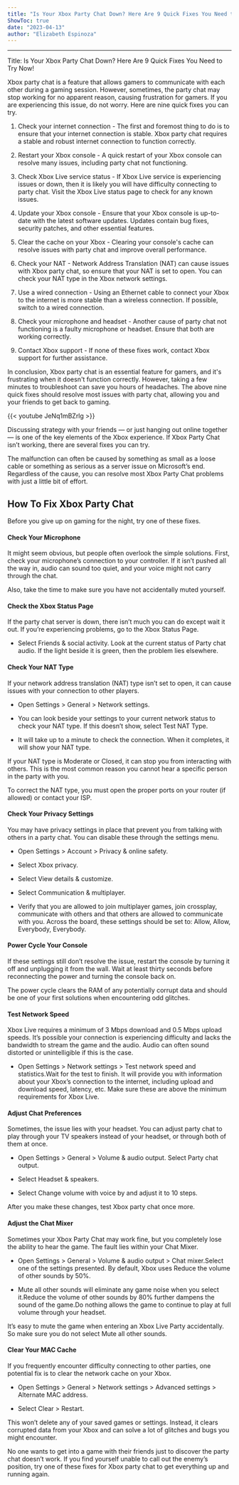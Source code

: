 ```yaml
---
title: "Is Your Xbox Party Chat Down? Here Are 9 Quick Fixes You Need to Try Now!"
ShowToc: true 
date: "2023-04-13"
author: "Elizabeth Espinoza"
---
```

*****
Title: Is Your Xbox Party Chat Down? Here Are 9 Quick Fixes You Need to Try Now!

Xbox party chat is a feature that allows gamers to communicate with each other during a gaming session. However, sometimes, the party chat may stop working for no apparent reason, causing frustration for gamers. If you are experiencing this issue, do not worry. Here are nine quick fixes you can try.

1. Check your internet connection - The first and foremost thing to do is to ensure that your internet connection is stable. Xbox party chat requires a stable and robust internet connection to function correctly.

2. Restart your Xbox console - A quick restart of your Xbox console can resolve many issues, including party chat not functioning.

3. Check Xbox Live service status - If Xbox Live service is experiencing issues or down, then it is likely you will have difficulty connecting to party chat. Visit the Xbox Live status page to check for any known issues.

4. Update your Xbox console - Ensure that your Xbox console is up-to-date with the latest software updates. Updates contain bug fixes, security patches, and other essential features.

5. Clear the cache on your Xbox - Clearing your console's cache can resolve issues with party chat and improve overall performance.

6. Check your NAT - Network Address Translation (NAT) can cause issues with Xbox party chat, so ensure that your NAT is set to open. You can check your NAT type in the Xbox network settings.

7. Use a wired connection - Using an Ethernet cable to connect your Xbox to the internet is more stable than a wireless connection. If possible, switch to a wired connection.

8. Check your microphone and headset - Another cause of party chat not functioning is a faulty microphone or headset. Ensure that both are working correctly.

9. Contact Xbox support - If none of these fixes work, contact Xbox support for further assistance.

In conclusion, Xbox party chat is an essential feature for gamers, and it's frustrating when it doesn't function correctly. However, taking a few minutes to troubleshoot can save you hours of headaches. The above nine quick fixes should resolve most issues with party chat, allowing you and your friends to get back to gaming.

{{< youtube JeNq1mBZrlg >}} 



Discussing strategy with your friends — or just hanging out online together — is one of the key elements of the Xbox experience. If Xbox Party Chat isn’t working, there are several fixes you can try. 
 
The malfunction can often be caused by something as small as a loose cable or something as serious as a server issue on Microsoft’s end. Regardless of the cause, you can resolve most Xbox Party Chat problems with just a little bit of effort. 
 
## How To Fix Xbox Party Chat
 
Before you give up on gaming for the night, try one of these fixes.
 

 
#### Check Your Microphone
 
It might seem obvious, but people often overlook the simple solutions. First, check your microphone’s connection to your controller. If it isn’t pushed all the way in, audio can sound too quiet, and your voice might not carry through the chat. 
 
Also, take the time to make sure you have not accidentally muted yourself. 
 
#### Check the Xbox Status Page
 
If the party chat server is down, there isn’t much you can do except wait it out. If you’re experiencing problems, go to the Xbox Status Page.
 
- Select Friends & social activity. Look at the current status of Party chat audio. If the light beside it is green, then the problem lies elsewhere.

 
#### Check Your NAT Type
 
If your network address translation (NAT) type isn’t set to open, it can cause issues with your connection to other players.
 
- Open Settings > General > Network settings.

 
- You can look beside your settings to your current network status to check your NAT type. If this doesn’t show, select Test NAT Type.

 
- It will take up to a minute to check the connection. When it completes, it will show your NAT type.

 
If your NAT type is Moderate or Closed, it can stop you from interacting with others. This is the most common reason you cannot hear a specific person in the party with you.
 
To correct the NAT type, you must open the proper ports on your router (if allowed) or contact your ISP.
 
#### Check Your Privacy Settings
 
You may have privacy settings in place that prevent you from talking with others in a party chat. You can disable these through the settings menu.
 
- Open Settings > Account > Privacy & online safety.

 
- Select Xbox privacy.

 
- Select View details & customize.

 
- Select Communication & multiplayer.

 
- Verify that you are allowed to join multiplayer games, join crossplay, communicate with others and that others are allowed to communicate with you. Across the board, these settings should be set to: Allow, Allow, Everybody, Everybody.

 
#### Power Cycle Your Console
 
If these settings still don’t resolve the issue, restart the console by turning it off and unplugging it from the wall. Wait at least thirty seconds before reconnecting the power and turning the console back on. 
 
The power cycle clears the RAM of any potentially corrupt data and should be one of your first solutions when encountering odd glitches.
 
#### Test Network Speed
 
Xbox Live requires a minimum of 3 Mbps download and 0.5 Mbps upload speeds. It’s possible your connection is experiencing difficulty and lacks the bandwidth to stream the game and the audio. Audio can often sound distorted or unintelligible if this is the case. 
 
- Open Settings > Network settings > Test network speed and statistics.Wait for the test to finish. It will provide you with information about your Xbox’s connection to the internet, including upload and download speed, latency, etc. Make sure these are above the minimum requirements for Xbox Live.

 
#### Adjust Chat Preferences
 
Sometimes, the issue lies with your headset. You can adjust party chat to play through your TV speakers instead of your headset, or through both of them at once.
 
- Open Settings > General > Volume & audio output. Select Party chat output.

 
- Select Headset & speakers.

 
- Select Change volume with voice by and adjust it to 10 steps.

 
After you make these changes, test Xbox party chat once more.
 
#### Adjust the Chat Mixer
 
Sometimes your Xbox Party Chat may work fine, but you completely lose the ability to hear the game. The fault lies within your Chat Mixer.
 
- Open Settings > General > Volume & audio output > Chat mixer.Select one of the settings presented. By default, Xbox uses Reduce the volume of other sounds by 50%.

 
- Mute all other sounds will eliminate any game noise when you select it.Reduce the volume of other sounds by 80% further dampens the sound of the game.Do nothing allows the game to continue to play at full volume through your headset.

 
It’s easy to mute the game when entering an Xbox Live Party accidentally. So make sure you do not select Mute all other sounds. 
 
#### Clear Your MAC Cache
 
If you frequently encounter difficulty connecting to other parties, one potential fix is to clear the network cache on your Xbox. 
 
- Open Settings > General > Network settings > Advanced settings > Alternate MAC address.

 
- Select Clear > Restart.

 
This won’t delete any of your saved games or settings. Instead, it clears corrupted data from your Xbox and can solve a lot of glitches and bugs you might encounter. 
 
No one wants to get into a game with their friends just to discover the party chat doesn’t work. If you find yourself unable to call out the enemy’s position, try one of these fixes for Xbox party chat to get everything up and running again. 



